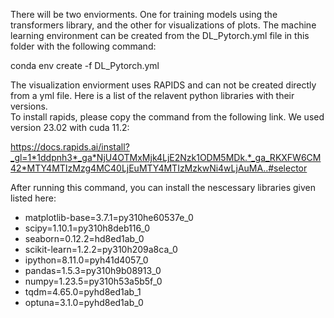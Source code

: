 There will be two enviorments. One for training models using the transformers library, and the other for visualizations of plots. The machine learning environment can be created from the DL_Pytorch.yml file in this folder with the following command:  

conda env create -f DL_Pytorch.yml  

The visualization enviorment uses RAPIDS and can not be created directly from a yml file. Here is a list of the relavent python libraries with their versions.  
To install rapids, please copy the command from the following link. We used version 23.02 with cuda 11.2:

https://docs.rapids.ai/install?_gl=1*1ddpnh3*_ga*NjU4OTMxMjk4LjE2Nzk1ODM5MDk.*_ga_RKXFW6CM42*MTY4MTIzMzg4MC40LjEuMTY4MTIzMzkwNi4wLjAuMA..#selector

After running this command, you can install the nescessary libraries given listed here:  

  - matplotlib-base=3.7.1=py310he60537e_0
  - scipy=1.10.1=py310h8deb116_0  
  - seaborn=0.12.2=hd8ed1ab_0  
  - scikit-learn=1.2.2=py310h209a8ca_0  
  - ipython=8.11.0=pyh41d4057_0  
  - pandas=1.5.3=py310h9b08913_0  
  - numpy=1.23.5=py310h53a5b5f_0  
  - tqdm=4.65.0=pyhd8ed1ab_1  
  - optuna=3.1.0=pyhd8ed1ab_0  

